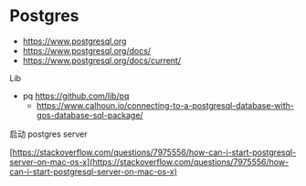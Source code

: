# Postgres
- https://www.postgresql.org
- https://www.postgresql.org/docs/
- https://www.postgresql.org/docs/current/

Lib
- pq https://github.com/lib/pq
  - https://www.calhoun.io/connecting-to-a-postgresql-database-with-gos-database-sql-package/

启动 postgres server

[https://stackoverflow.com/questions/7975556/how-can-i-start-postgresql-server-on-mac-os-x](https://stackoverflow.com/questions/7975556/how-can-i-start-postgresql-server-on-mac-os-x)
